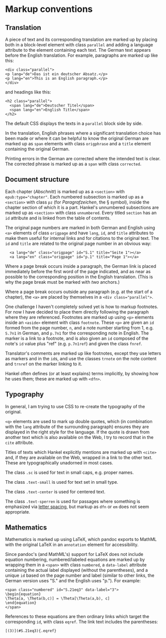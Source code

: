 # Markup conventions

## Translation

A piece of text and its corresponding translation are marked up by
placing both in a block-level element with class `parallel`
and adding a language attribute to the element containing each text.
The German text appears before the English translation. For example,
paragraphs are marked up like this:
```
<div class="parallel">
<p lang="de">Das ist ein deutscher Absatz.</p>
<p lang="en">This is an English paragraph.</p>
</div>
```
and headings like this:
```
<h2 class="parallel">
  <span lang="de">Deutscher Titel</span>
  <span lang="en">English Title</span>
</h2> 
```
The default CSS displays the texts in a `parallel` block side by side.

In the translation, English phrases where a significant translation
choice has been made or where it can be helpful to know
the original German are marked up as `span` elements with class
`origphrase` and a `title` element containing the original German.

Printing errors in the German are corrected where the intended text is
clear. The corrected phrase is marked up as a `span` with class
`corrected`. 

## Document structure

Each chapter (*Abschnitt*) is marked up as a `<section>` with 
`epub:type="chapter"`. Each numbered subsection is marked up as a `<section>` with
class `pz` (for *Paragrafzeichen*, the § symbol), inside the chapter
section of which it is a part. Hankel's unnumbered subsections are
marked up as `<section>` with class `unnumbered`. Every titled
`section` has an `id` attribute and is linked from the table of
contents.

The original page numbers are marked in both German and English using
`<a>` elements of class `origpage` and have `lang`, `id`, and `title`
attributes to make them useful for internal links and for citations to
the original text. The `id` and `title` are related to the original
page number in an obvious way:
```
  <a lang="de" class="origpage" id="S.1" title="Seite 1"></a>
  <a lang="en" class="origpage" id="p.1" title="Page 1"></a>
```
Where a page break occurs inside a paragraph, the German link is placed
immediately before the first word of the page indicated, and as
near as possible to the corresponding position in the English translation.
(This is why the page break must be marked with *two* anchors.)

Where a page break occurs outside any paragraph (e.g. at the start of
a chapter), the `<a>` are placed by themselves in a `<div class="parallel">`.

One challenge I haven't completely solved yet is how to markup
footnotes. For now I have decided to place them directly following the
paragraph where they are referenced. Footnotes are marked up using
`<p>` elements inside an `<aside>` element with class `footnote`.
These `<p>` are given an `id` formed from the page number, `n`, and a note
number starting from 1, e.g. `S.7n1` in German, and `p.7n1` for the
corresponding note in English. The marker is a link to a footnote, and
is also given an `id` composed of the note's `id` value plus "ref"
(e.g. `p.7n1ref`) and given the class `fnref`.

Translator's comments are marked up like footnotes, except they use
letters as markers and in the `id`s, and use the classes `trnote` on
the note content and `trnref` on the marker linking to it.

Hankel often defines (or at least explains) terms implicitly, by
showing how he uses them; these are marked up with `<dfn>`.
 
## Typography

In general, I am trying to use CSS to re-create the typography of the
original.

`<q>` elements are used to mark up double quotes, which (in
combination with the `lang` attribute of the surrounding paragraph)
ensures they are displayed in the right style for the language. If the
quote is drawn from another text which is also available on the Web, I
try to record that in the `cite` attribute.

Titles of texts which Hankel explicitly mentions are marked up with
`<cite>` and, if they are available on the Web, wrapped in a link to
the other text. These are typographically unadorned in most cases.

The class `.sc` is used for text in small caps, e.g. proper names.

The class `.text-small` is used for text set in small type.

The class `.text-center` is used for centered text. 

The class `.text-sperren` is used for passages where something is emphasized
via [letter spacing](https://en.wikipedia.org/wiki/Emphasis_(typography)#Letter-spacing),
but markup as `dfn` or `em` does not seem appropriate. 

## Mathematics

Mathematics is marked up using LaTeX, which pandoc exports to MathML
with the original LaTeX in an `annotation` element for accessibility.

Since pandoc's (and MathML's) support for LaTeX does not include
equation numbering, numbered/labeled equations are marked up by
wrapping them in a `<span>` with class `numbered`, a `data-label`
attribute containing the actual label displayed (without the
parentheses), and a unique `id` based on the page number and label
(similar to other links, the German version uses "S." and the English
uses "p."). For example:
```
<span class="numbered" id="S.21eq3" data-label="3">
\begin{equation}
\Theta[a, \Theta(b,c)] = \Theta[\Theta(a,b), c]
\end{equation}
</span>
```
References to these equations are then ordinary links which target the
corresponding `id`, with class `eqref`. The link text includes the parentheses:
```
[(3)](#S.21eq3){.eqref}
```

